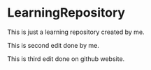 # LearningRepository
This is just a learning repository created by me.

This is second edit done by me.

This is third edit done on github website.
